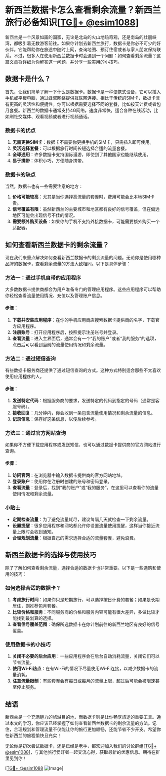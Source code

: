 # 新西兰数据卡怎么查看剩余流量？新西兰旅行必备知识[[TG💪+ @esim1088](https://t.me/s/esim1088)]

新西兰是一个风景如画的国家，无论是北岛的火山地热奇观，还是南岛的壮丽峡湾，都吸引着无数游客前往。如果你计划去新西兰旅行，数据卡是你必不可少的好伙伴。它能帮助你在旅途中随时上网，查询地图、预订住宿或者与家人朋友保持联系。不过，很多人在使用新西兰数据卡时会遇到一个问题：如何查看剩余流量？这篇文章将详细为你解答这一问题，并分享一些实用的小技巧。

## 数据卡是什么？

首先，让我们简单了解一下什么是数据卡。数据卡是一种便携式设备，它可以插入手机或平板电脑，通过蜂窝网络提供互联网连接。相比于传统的SIM卡，数据卡具有更高的灵活性和便捷性。你可以根据需要选择不同的套餐，比如按天计费或者包月套餐。新西兰的数据卡通常支持4G网络，速度非常快，适合各种在线活动，比如刷社交媒体、观看视频或者进行视频通话。

### 数据卡的优点

1. **无需更换SIM卡**：数据卡不需要你更换手机的SIM卡，只需插入即可使用。
2. **灵活选择套餐**：可以根据旅行时间长短选择合适的流量套餐。
3. **全球通用**：许多数据卡支持国际漫游，即使到了其他国家也能继续使用。
4. **易于携带**：体积小巧，方便随身携带。

### 数据卡的缺点

当然，数据卡也有一些需要注意的地方：

1. **价格可能较高**：尤其是当你选择高流量的套餐时，费用可能会比本地SIM卡贵。
2. **信号覆盖有限**：虽然新西兰的主要城市和地区都有良好的信号覆盖，但在偏远地区可能会出现信号不佳的情况。
3. **需要额外购买设备**：如果你的手机不支持外接数据卡，可能需要额外购买一个适配器。

## 如何查看新西兰数据卡的剩余流量？

现在我们来重点解决如何查看新西兰数据卡的剩余流量的问题。无论你是使用哪种品牌的数据卡，查看剩余流量的方法大致相同。以下是具体步骤：

### 方法一：通过手机自带的应用程序

大多数数据卡提供商都会为用户准备专门的管理应用程序。这些应用程序可以帮助你轻松查看流量使用情况、充值以及管理账户信息。

#### 步骤：

1. **下载并安装应用程序**：在你的手机应用商店搜索数据卡提供商的名字，下载官方应用程序。
2. **注册账号**：打开应用程序后，按照提示注册账号并登录。
3. **查看流量**：进入主界面后，通常会有一个“我的账户”或者“我的服务”的选项，点击后可以看到当前的流量使用情况和剩余流量。

### 方法二：通过短信查询

有些数据卡服务商还提供了通过短信查询的方式。这种方式特别适合那些不太喜欢使用应用程序的人。

#### 步骤：

1. **发送特定代码**：根据服务商的要求，发送特定的代码到指定的号码（通常是客服号码）。
2. **接收回复**：几分钟内，你会收到一条包含流量使用情况和剩余流量的信息。
3. **记录信息**：保存好这条信息，以便后续参考。

### 方法三：通过官方网站查询

如果你不方便下载应用程序或发送短信，也可以通过数据卡提供商的官方网站进行查询。

#### 步骤：

1. **访问官网**：在浏览器中输入数据卡提供商的官方网站地址。
2. **登录账户**：使用你在注册时创建的账号和密码登录。
3. **查看流量**：登录后，找到“我的账户”或“我的服务”，在这里可以查看你的流量使用情况和剩余流量。

### 小贴士

- **定期检查流量**：为了避免流量耗尽，建议每隔几天就检查一下剩余流量。
- **设置提醒**：很多应用程序和网站都允许你设置流量使用提醒，这样当你接近流量上限时会收到通知。
- **合理规划流量**：根据自己的需求选择合适的流量套餐，避免浪费。

## 新西兰数据卡的选择与使用技巧

除了了解如何查看剩余流量，选择合适的数据卡也非常重要。以下是一些选购和使用的技巧：

### 如何选择合适的数据卡？

1. **考虑旅行时间**：如果你只是短期旅行，可以选择按日计费的套餐；如果是长期居住，则推荐包月套餐。
2. **比较价格和服务**：不同服务商的价格和服务内容可能有很大差异，多做比较才能找到最划算的选择。
3. **查看信号覆盖范围**：确保所选数据卡在你计划前往的新西兰地区有良好的信号覆盖。

### 使用数据卡的小技巧

1. **关闭不必要的后台应用**：一些应用程序会在后台自动消耗流量，关闭它们可以节省流量。
2. **使用Wi-Fi热点**：在有Wi-Fi的情况下尽量使用Wi-Fi连接，以减少数据卡的流量消耗。
3. **注意流量限制**：有些套餐会有每日或每月的流量上限，超过后可能会被限速甚至停止服务。

## 结语

新西兰是一个充满魅力的旅游目的地，而数据卡则是让你畅享旅途的重要工具。通过本文的学习，你应该已经掌握了如何查看新西兰数据卡的剩余流量的方法。记住，合理规划和管理流量不仅能让你的旅行更加顺畅，还能节省不少开支。希望你在新西兰的旅程愉快且充实！

无论你是初次尝试数据卡，还是已经是老手，都欢迎加入我们的讨论群组[[TG💪+ @esim1088](https://t.me/s/esim1088)]，与其他旅行爱好者一起交流心得，获取最新的优惠信息。期待在群里见到你！

[[TG💪+ @esim1088](https://t.me/s/esim1088) ![Image](https://i.postimg.cc/4NQfJmqS/Snipaste-2025-05-13-00-14-12.png)]